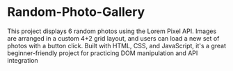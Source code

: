 # Random-Photo-Gallery
This project displays 6 random photos using the Lorem Pixel API. Images are arranged in a custom 4+2 grid layout, and users can load a new set of photos with a button click. Built with HTML, CSS, and JavaScript, it's a great beginner-friendly project for practicing DOM manipulation and API integration
